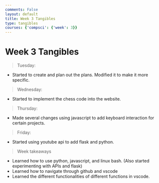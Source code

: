 ```yaml
---
comments: False
layout: default
title: Week 3 Tangibles
type: tangibles
courses: {'compsci': {'week': 3}}
---
```


<h1>Week 3 Tangibles</h1>

> Tuesday:
- Started to create and plan out the plans. Modified it to make it more specific.

> Wednesday:
- Started to implement the chess code into the website.

> Thursday:
- Made several changes using javascript to add keyboard interaction for certain projects.

> Friday:
- Started using youtube api to add flask and python.

> Week takeaways
- Learned how to use python, javascript, and linux bash. (Also started experimenting with APIs and flask)
- Learned how to navigate through github and vscode
- Learned the different functionalities of different functions in vscode.
